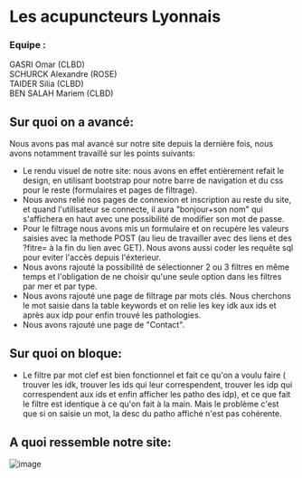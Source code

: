 # Les acupuncteurs Lyonnais

### Equipe : 
GASRI Omar (CLBD) <br>
SCHURCK Alexandre	(ROSE) <br>
TAIDER Silia	(CLBD) <br>
BEN SALAH Mariem	(CLBD) <br>

## Sur quoi on a avancé:

Nous avons pas mal avancé sur notre site depuis la dernière fois, nous avons notamment travaillé sur les points suivants:

* Le rendu visuel de notre site: nous avons en effet entièrement refait le design, en utilisant bootstrap pour notre barre de navigation et du css pour le reste (formulaires et pages de filtrage).
* Nous avons relié nos pages de connexion et inscription au reste du site, et quand l'utilisateur se connecte, il aura "bonjour+son nom" qui s'affichera en haut avec une possibilité de modifier son mot de passe.
* Pour le filtrage nous avons mis un formulaire et on recupère les valeurs saisies avec la methode POST (au lieu de travailler avec des liens et des ?fitre= à la fin du lien avec GET). Nous avons aussi coder les requête sql pour eviter l'accès depuis l'éxterieur. 
* Nous avons rajouté la possibilité de sélectionner 2 ou 3 filtres en même temps et l'obligation de ne choisir qu'une seule option dans les filtres par mer et par type. 
* Nous avons rajouté une page de filtrage par mots clés. Nous cherchons le mot saisie dans la table keywords et on relie les key idk aux ids et après aux idp pour enfin trouvé les pathologies.
* Nous avons rajouté une page de "Contact".


## Sur quoi on bloque:

* Le filtre par mot clef est bien fonctionnel et fait ce qu'on a voulu faire ( trouver les idk, trouver les ids qui leur correspendent, trouver les idp qui correspendent aux ids et enfin afficher les patho des idp), et ce que fait le filtre est identique à ce qu'on fait à la main. Mais le problème c'est que si on saisie un mot, la desc du patho affiché n'est pas cohérente.

## A quoi ressemble notre site:

![image](https://user-images.githubusercontent.com/69010419/158897993-174c7b6f-7f76-4d11-9e7f-e3fe1d414189.png)

